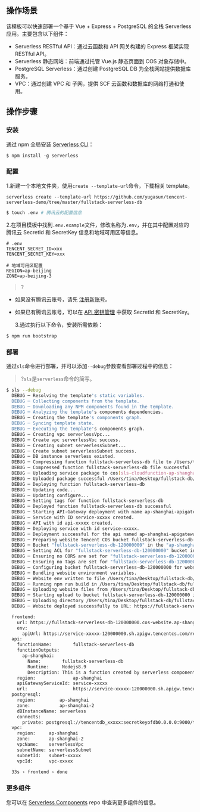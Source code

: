 <!--
title: Serverless Framework - Components 最佳实践 - 部署支持数据库操作的全栈应用
menuText: 部署支持数据库操作的全栈应用
menuOrder: 1
layout: Doc
-->

## 操作场景

该模板可以快速部署一个基于 Vue + Express + PostgreSQL 的全栈 Serverless 应用。主要包含以下组件：

- Serverless RESTful API：通过云函数和 API 网关构建的 Express 框架实现 RESTful API。
- Serverless 静态网站：前端通过托管 Vue.js 静态页面到 COS 对象存储中。
- PostgreSQL Serverless：通过创建 PostgreSQL DB 为全栈网站提供数据库服务。
- VPC：通过创建 VPC 和 子网，提供 SCF 云函数和数据库的网络打通和使用。

## 操作步骤

### 安装

通过 npm 全局安装 [Serverless CLI](https://github.com/serverless/serverless)：

```shell
$ npm install -g serverless
```

### 配置

1.新建一个本地文件夹，使用`create --template-url`命令，下载相关 template。

```console
serverless create --template-url https://github.com/yugasun/tencent-serverless-demo/tree/master/fullstack-serverless-db
```

```bash
$ touch .env # 腾讯云的配置信息
```

2.在项目模板中找到`.env.example`文件，修改名称为`.env`，并在其中配置对应的腾讯云 SecretId 和 SecretKey 信息和地域可用区等信息。

```text
# .env
TENCENT_SECRET_ID=xxx
TENCENT_SECRET_KEY=xxx

# 地域可用区配置
REGION=ap-beijing
ZONE=ap-beijing-3
```

> ?

- 如果没有腾讯云账号，请先 [注册新账号](https://cloud.tencent.com/register)。
- 如果已有腾讯云账号，可以在 [API 密钥管理](https://console.cloud.tencent.com/cam/capi) 中获取 SecretId 和 SecretKey。

  3.通过执行以下命令，安装所需依赖：

```console
$ npm run bootstrap
```

### 部署

通过`sls`命令进行部署，并可以添加`--debug`参数查看部署过程中的信息：

> ?`sls`是`serverless`命令的简写。

```bash
$ sls --debug
  DEBUG ─ Resolving the template's static variables.
  DEBUG ─ Collecting components from the template.
  DEBUG ─ Downloading any NPM components found in the template.
  DEBUG ─ Analyzing the template's components dependencies.
  DEBUG ─ Creating the template's components graph.
  DEBUG ─ Syncing template state.
  DEBUG ─ Executing the template's components graph.
  DEBUG ─ Creating vpc serverlessVpc...
  DEBUG ─ Create vpc serverlessVpc success.
  DEBUG ─ Creating subnet serverlessSubnet...
  DEBUG ─ Create subnet serverlessSubnet success.
  DEBUG ─ DB instance serverless existed.
  DEBUG ─ Compressing function fullstack-serverless-db file to /Users/tina/Desktop/fullstack-db/fullstack-serverless-db/.serverless/fullstack-serverless-db.zip.
  DEBUG ─ Compressed function fullstack-serverless-db file successful
  DEBUG ─ Uploading service package to cos[sls-cloudfunction-ap-shanghai-code]. sls-cloudfunction-default-fullstack-serverless-db-1585641392.zip
  DEBUG ─ Uploaded package successful /Users/tina/Desktop/fullstack-db/fullstack-serverless-db/.serverless/fullstack-serverless-db.zip
  DEBUG ─ Deploying function fullstack-serverless-db
  DEBUG ─ Updating code...
  DEBUG ─ Updating configure...
  DEBUG ─ Setting tags for function fullstack-serverless-db
  DEBUG ─ Deployed function fullstack-serverless-db successful
  DEBUG ─ Starting API-Gateway deployment with name ap-shanghai-apigateway in the ap-shanghai region
  DEBUG ─ Service with ID service-xxxxx created.
  DEBUG ─ API with id api-xxxxx created.
  DEBUG ─ Deploying service with id service-xxxxx.
  DEBUG ─ Deployment successful for the api named ap-shanghai-apigateway in the ap-shanghai region.
  DEBUG ─ Preparing website Tencent COS bucket fullstack-serverless-db-120000000.
  DEBUG ─ Bucket "fullstack-serverless-db-120000000" in the "ap-shanghai" region already exist.
  DEBUG ─ Setting ACL for "fullstack-serverless-db-120000000" bucket in the "ap-shanghai" region.
  DEBUG ─ Ensuring no CORS are set for "fullstack-serverless-db-120000000" bucket in the "ap-shanghai" region.
  DEBUG ─ Ensuring no Tags are set for "fullstack-serverless-db-120000000" bucket in the "ap-shanghai" region.
  DEBUG ─ Configuring bucket fullstack-serverless-db-120000000 for website hosting.
  DEBUG ─ Bundling website environment variables.
  DEBUG ─ Website env written to file /Users/tina/Desktop/fullstack-db/fullstack-serverless-db/frontend/src/env.js.
  DEBUG ─ Running npm run build in /Users/tina/Desktop/fullstack-db/fullstack-serverless-db/frontend.
  DEBUG ─ Uploading website files from /Users/tina/Desktop/fullstack-db/fullstack-serverless-db/frontend/dist to bucket fullstack-serverless-db-120000000.
  DEBUG ─ Starting upload to bucket fullstack-serverless-db-120000000 in region ap-shanghai
  DEBUG ─ Uploading directory /Users/tina/Desktop/fullstack-db/fullstack-serverless-db/frontend/dist to bucket fullstack-serverless-db-120000000
  DEBUG ─ Website deployed successfully to URL: https://fullstack-serverless-db-120000000.cos-website.ap-shanghai.myqcloud.com.

  frontend:
    url: https://fullstack-serverless-db-120000000.cos-website.ap-shanghai.myqcloud.com
    env:
      apiUrl: https://service-xxxxx-120000000.sh.apigw.tencentcs.com/release/
  api:
    functionName:        fullstack-serverless-db
    functionOutputs:
      ap-shanghai:
        Name:        fullstack-serverless-db
        Runtime:     Nodejs8.9
        Description: This is a function created by serverless component
    region:              ap-shanghai
    apiGatewayServiceId: service-xxxxx
    url:                 https://service-xxxxx-120000000.sh.apigw.tencentcs.com/release/
  postgresql:
    region:         ap-shanghai
    zone:           ap-shanghai-2
    dBInstanceName: serverless
    connects:
      private: postgresql://tencentdb_xxxxx:secretkeyofdb0.0.0.0:9000/tencentdb_xxxxx
  vpc:
    region:     ap-shanghai
    zone:       ap-shanghai-2
    vpcName:    serverlessVpc
    subnetName: serverlessSubnet
    subnetId:   subnet-xxxxx
    vpcId:      vpc-xxxxx

  33s › frontend › done
```

### 更多组件

您可以在 [Serverless Components](https://github.com/serverless/components) repo 中查询更多组件的信息。
